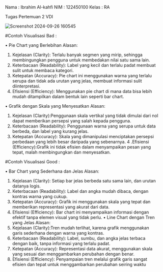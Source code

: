Nama   : Ibrahim Al-kahfi
NIM    : 122450100
Kelas  : RA

Tugas Pertemuan 2 VDI

![Screenshot 2024-09-26 160545](https://github.com/user-attachments/assets/5dad1bbf-a4d8-437a-a5da-04b5a694713f)


#Contoh Visualisasi Bad :

• Pie Chart yang Berlebihan
Alasan:
1. Kejelasan (Clarity): Terlalu banyak segmen yang mirip, sehingga membingungkan pengguna untuk 
membedakan nilai satu sama lain.
2. Keterbacaan (Readability): Label yang kecil dan terlalu padat membuat sulit untuk membaca 
kategori.
3. Ketepatan (Accuracy): Pie chart ini menggunakan warna yang terlalu serupa dan tidak ada urutan 
yang jelas, membuat informasi sulit diinterpretasi.
4. Efisiensi (Efficiency): Menggunakan pie chart di mana data bisa lebih mudah ditampilkan dalam 
bentuk lain seperti bar chart.

• Grafik dengan Skala yang Menyesatkan
Alasan:
1. Kejelasan (Clarity):Penggunaan skala vertikal yang tidak dimulai dari nol dapat memberikan 
persepsi yang salah kepada pengguna.
2. Keterbacaan (Readability): Penggunaan warna yang serupa untuk data berbeda, dan label yang 
kurang jelas.
3. Ketepatan (Accuracy): Skala yang dimanipulasi menciptakan persepsi perbedaan yang lebih besar 
daripada yang sebenarnya.
4 .Efisiensi (Efficiency):Grafik ini tidak efisien dalam menyampaikan pesan yang tepat, malah 
membingungkan dan menyesatkan.

#Contoh Visualisasi Good :

• Bar Chart yang Sederhana dan Jelas
Alasan:
1. Kejelasan (Clarity): Setiap bar jelas berbeda satu sama lain, dan urutan datanya logis.
2. Keterbacaan (Readability): Label dan angka mudah dibaca, dengan kontras warna yang cukup.
3. Ketepatan (Accuracy): Grafik ini menggunakan skala yang tepat dan memberikan representasi yang 
akurat dari data.
4. Efisiensi (Efficiency): Bar chart ini menyampaikan informasi dengan efektif tanpa elemen visual 
yang tidak perlu.
• Line Chart dengan Tren yang Jelas
Alasan:
1. Kejelasan (Clarity):Tren mudah terlihat, karena grafik menggunakan garis sederhana dengan warna 
yang kontras.
2. Keterbacaan (Readability): Label, sumbu, dan angka jelas terbaca dengan baik, tanpa informasi 
yang terlalu padat.
3. Ketepatan (Accuracy): Representasi data akurat, menggunakan skala yang sesuai dan 
menggambarkan perubahan dengan benar.
4. Efisiensi (Efficiency): Penyampaian tren melalui grafik garis sangat efisien dan tepat untuk 
menggambarkan perubahan seiring waktu
